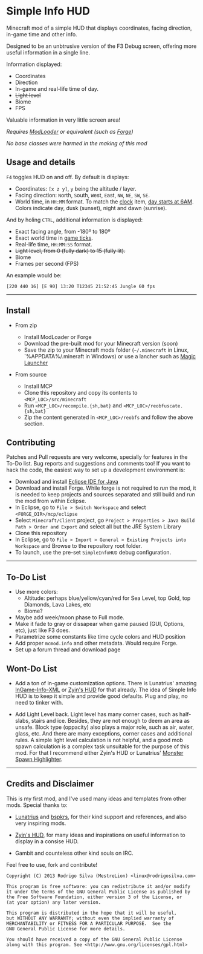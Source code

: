 Simple Info HUD
===============

Minecraft mod of a simple HUD that displays coordinates, facing direction, in-game time and other info.

Designed to be an unbtrusive version of the F3 Debug screen, offering more useful information in a single line.

Information displayed:

- Coordinates
- Direction
- In-game and real-life time of day.
- <s>Light level</s>
- Biome
- FPS

Valuable information in very little screen area!

*Requires [ModLoader](http://www.minecraftforum.net/topic/75440-) or equivalent (such as [Forge](http://files.minecraftforge.net))*

*No base classes were harmed in the making of this mod*


Usage and details
------------------

`F4` toggles HUD on and off. By default is displays:

- Coordinates: `[x z y]`, `y` being the altitude / layer.
- Facing direction: `N`orth, `S`outh, `W`est, `E`ast, `NW`, `NE`, `SW`, `SE`.
- World time, in `HH:MM` format. To match the [clock](http://www.minecraftwiki.net/wiki/Clock) item, [day starts at 6AM](http://www.minecraftwiki.net/wiki/Day-night_cycle). Colors indicate day, dusk (sunset), night and dawn (sunrise).


And by holing `CTRL`, additional information is displayed:

- Exact facing angle, from -180º to 180º
- Exact world time in [game ticks](http://www.minecraftwiki.net/wiki/Tick).
- Real-life time, `HH:MM:SS` format.
- <s>Light level, from 0 (fully dark) to 15 (fully lit).</s>
- Biome
- Frames per second (FPS)

An example would be:

`[220 440 16] [E 90] 13:20 T12345 21:52:45 Jungle 60 fps`

* * *

Install
-------

- From zip
	- Install ModLoader or Forge
	- Download the pre-built mod for your Minecraft version (soon)
	- Save the zip to your Minecraft mods folder (`~/.minecraft` in Linux, `%APPDATA%/.mineraft in Windows) or use a lancher such as [Magic Launcher](http://www.minecraftforum.net/topic/939149-)

- From source
	- Install MCP
	- Clone this repository and copy its contents to `<MCP_LOC>/src/minecraft`
	- Run `<MCP_LOC>/recompile.{sh,bat}` and `<MCP_LOC>/reobfuscate.{sh,bat}`
	- Zip the content generated in `<MCP_LOC>/reobfs` and follow the above section.


Contributing
------------

Patches and Pull requests are very welcome, specially for features in the To-Do list. Bug reports and suggestions and comments too! If you want to hack the code, the easiest way to set up a development environment is:

- Download and install [Eclipse IDE for Java](http://www.eclipse.org/downloads/)
- Download and install Forge. While forge is not required to *run* the mod, it is needed to keep projects and sources separated and still build and run the mod from within Eclipse.
- In Eclipse, go to `File > Switch Workspace` and select `<FORGE_DIR>/mcp/eclipse`
- Select `Minecraft/Client` project, go `Project > Properties > Java Build Path > Order and Export` and select all but the JRE System Library
- Clone this repository
- In Eclipse, go to `File > Import > General > Existing Projects into Workspace` and Browse to the repository root folder.
- To launch, use the pre-set `SimpleInfoHUD` debug configuration.


* * *

To-Do List
-----------

- Use more colors:
	- Altitude: perhaps blue/yellow/cyan/red for Sea Level, top Gold, top Diamonds, Lava Lakes, etc
	- Biome?
- Maybe add week/moon phase to Full mode.
- Make it fade to gray or dissapear when game paused (GUI, Options, etc), just like F3 does.
- Parametrize some constants like time cycle colors and HUD position
- Add proper `mcmod.info` and other metadata. Would require Forge.
- Set up a forum thread and download page


Wont-Do List
------------

- Add a ton of in-game customization options. There is Lunatrius' amazing [InGame-Info-XML](https://github.com/Lunatrius/InGame-Info-XML) or [Zyin's HUD](http://www.minecraftforum.net/topic/1851472-) for that already. The idea of Simple Info HUD is to keep it simple and provide good defaults. Plug and play, no need to tinker with.

- Add Light Level back. Light level has many corner cases, such as half-slabs, stairs and ice. Besides, they are not enough to deem an area as unsafe. Block type (oppacity) also plays a major role, such as air, water, glass, etc. And there are many exceptions, corner cases and additional rules. A simple light level calculation is not helpful, and a good mob spawn calculation is a complex task unsuitable for the purpose of this mod. For that I recommend either Zyin's HUD or Lunatrius' [Monster Spawn Highlighter](https://github.com/Lunatrius/Monster-Spawn-Highlighter).


* * *

Credits and Disclaimer
----------------------

This is my first mod, and I've used many ideas and templates from other mods. Special thanks to:

- [Lunatrius](https://github.com/Lunatrius) and [bspkrs](https://github.com/bspkrs), for their kind support and references, and also very inspiring mods.

- [Zyin's HUD](http://minecraft.curseforge.com/mc-mods/zyins-hud), for many ideas and inspirations on useful information to display in a consise HUD.

- Gambit and counteless other kind souls on IRC.

Feel free to use, fork and contribute!

    Copyright (C) 2013 Rodrigo Silva (MestreLion) <linux@rodrigosilva.com>

    This program is free software: you can redistribute it and/or modify
    it under the terms of the GNU General Public License as published by
    the Free Software Foundation, either version 3 of the License, or
    (at your option) any later version.

    This program is distributed in the hope that it will be useful,
    but WITHOUT ANY WARRANTY; without even the implied warranty of
    MERCHANTABILITY or FITNESS FOR A PARTICULAR PURPOSE.  See the
    GNU General Public License for more details.

    You should have received a copy of the GNU General Public License
    along with this program. See <http://www.gnu.org/licenses/gpl.html>
